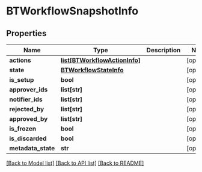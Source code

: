 # BTWorkflowSnapshotInfo

## Properties
Name | Type | Description | Notes
------------ | ------------- | ------------- | -------------
**actions** | [**list[BTWorkflowActionInfo]**](BTWorkflowActionInfo.md) |  | [optional] 
**state** | [**BTWorkflowStateInfo**](BTWorkflowStateInfo.md) |  | [optional] 
**is_setup** | **bool** |  | [optional] 
**approver_ids** | **list[str]** |  | [optional] 
**notifier_ids** | **list[str]** |  | [optional] 
**rejected_by** | **list[str]** |  | [optional] 
**approved_by** | **list[str]** |  | [optional] 
**is_frozen** | **bool** |  | [optional] 
**is_discarded** | **bool** |  | [optional] 
**metadata_state** | **str** |  | [optional] 

[[Back to Model list]](../README.md#documentation-for-models) [[Back to API list]](../README.md#documentation-for-api-endpoints) [[Back to README]](../README.md)


